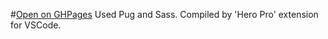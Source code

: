 #<a href="https://rdinv.github.io/BrouLabs/build/index.html">Open on GHPages</a>
Used Pug and Sass. Compiled by 'Hero Pro' extension for VSCode.
